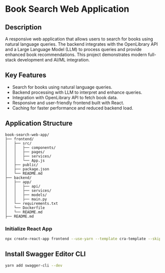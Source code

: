 # Book Search Web Application

## Description

A responsive web application that allows users to search for books using natural language queries. The backend integrates with the OpenLibrary API and a Large Language Model (LLM) to process queries and provide enhanced book recommendations. This project demonstrates modern full-stack development and AI/ML integration.

## Key Features

- Search for books using natural language queries.
- Backend processing with LLM to interpret and enhance queries.
- Integration with OpenLibrary API to fetch book data.
- Responsive and user-friendly frontend built with React.
- Caching for faster performance and reduced backend load.

## Application Structure

```
book-search-web-app/
├── frontend/
│   ├── src/
│   │   ├── components/
│   │   ├── pages/
│   │   ├── services/
│   │   └── App.js
│   ├── public/
│   ├── package.json
│   └── README.md
├── backend/
│   ├── app/
│   │   ├── api/
│   │   ├── services/
│   │   ├── models/
│   │   ├── main.py
│   └── requirements.txt
│   └── Dockerfile
│   └── README.md
├── README.md
```

### Initialize React App

````bash
npx create-react-app frontend --use-yarn --template cra-template --skip-install```
````

## Install Swagger Editor CLI

```bash
yarn add swagger-cli --dev

```

